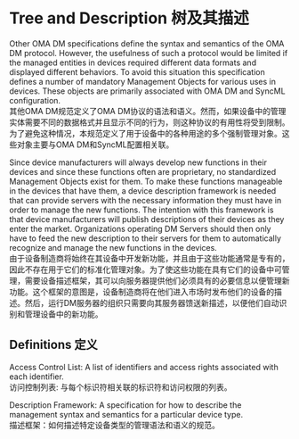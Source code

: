 # Tree and Description 树及其描述

Other OMA DM specifications define the syntax and semantics of the OMA DM protocol. However, the usefulness of such a protocol would be limited if the managed entities in devices required different data formats and displayed different behaviors. To avoid this situation this specification defines a number of mandatory Management Objects for various uses in devices. These objects are primarily associated with OMA DM and SyncML configuration.<br/>
其他OMA DM规范定义了OMA DM协议的语法和语义。然而，如果设备中的管理实体需要不同的数据格式并且显示不同的行为，则这种协议的有用性将受到限制。为了避免这种情况，本规范定义了用于设备中的各种用途的多个强制管理对象。这些对象主要与OMA DM和SyncML配置相关联。

Since device manufacturers will always develop new functions in their devices and since these functions often are proprietary, no standardized Management Objects exist for them. To make these functions manageable in the devices that have them, a device description framework is needed that can provide servers with the necessary information they must have in order to manage the new functions. The intention with this framework is that device manufacturers will publish descriptions of their devices as they enter the market. Organizations operating DM Servers should then only have to feed the new description to their servers for them to automatically recognize and manage the new functions in the devices.<br/>
由于设备制造商将始终在其设备中开发新功能，并且由于这些功能通常是专有的，因此不存在用于它们的标准化管理对象。为了使这些功能在具有它们的设备中可管理，需要设备描述框架，其可以向服务器提供他们必须具有的必要信息以便管理新功能。这个框架的意图是，设备制造商将在他们进入市场时发布他们的设备的描述。然后，运行DM服务器的组织只需要向其服务器馈送新描述，以便他们自动识别和管理设备中的新功能。

## Definitions 定义
Access Control List: A list of identifiers and access rights associated with each identifier.<br/>
访问控制列表: 与每个标识符相关联的标识符和访问权限的列表。

Description Framework: A specification for how to describe the management syntax and semantics for a particular device type.<br/>
描述框架：如何描述特定设备类型的管理语法和语义的规范。